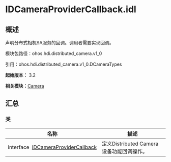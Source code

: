 # IDCameraProviderCallback.idl


## 概述

声明分布式相机SA服务的回调。调用者需要实现回调。

模块包路径：ohos.hdi.distributed_camera.v1_0

引用：ohos.hdi.distributed_camera.v1_0.DCameraTypes

**起始版本：** 3.2

**相关模块：**[Camera](_distributed.md)


## 汇总


### 类

| 名称 | 描述 | 
| -------- | -------- |
| interface&nbsp;&nbsp;[IDCameraProviderCallback](interface_i_d_camera_provider_callback.md) | 定义Distributed Camera设备功能回调操作。  | 
